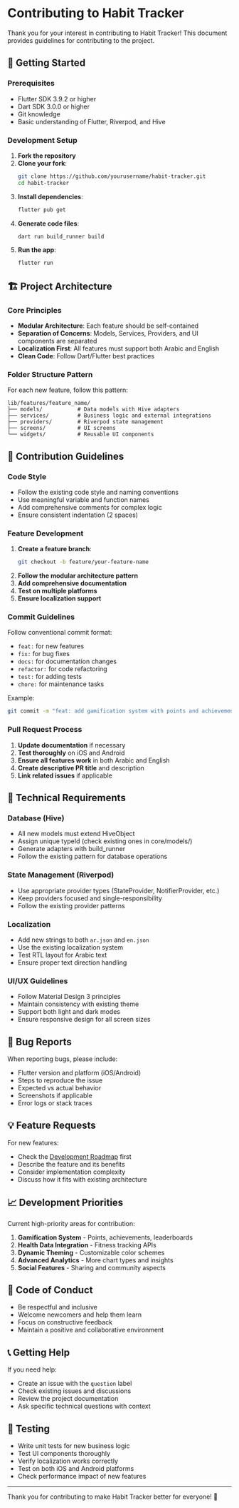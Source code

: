 # Contributing to Habit Tracker

Thank you for your interest in contributing to Habit Tracker! This document provides guidelines for contributing to the project.

## 🚀 Getting Started

### Prerequisites
- Flutter SDK 3.9.2 or higher
- Dart SDK 3.0.0 or higher
- Git knowledge
- Basic understanding of Flutter, Riverpod, and Hive

### Development Setup

1. **Fork the repository**
2. **Clone your fork**:
   ```bash
   git clone https://github.com/yourusername/habit-tracker.git
   cd habit-tracker
   ```
3. **Install dependencies**:
   ```bash
   flutter pub get
   ```
4. **Generate code files**:
   ```bash
   dart run build_runner build
   ```
5. **Run the app**:
   ```bash
   flutter run
   ```

## 🏗️ Project Architecture

### Core Principles
- **Modular Architecture**: Each feature should be self-contained
- **Separation of Concerns**: Models, Services, Providers, and UI components are separated
- **Localization First**: All features must support both Arabic and English
- **Clean Code**: Follow Dart/Flutter best practices

### Folder Structure Pattern
For each new feature, follow this pattern:
```
lib/features/feature_name/
├── models/           # Data models with Hive adapters
├── services/         # Business logic and external integrations
├── providers/        # Riverpod state management
├── screens/          # UI screens
└── widgets/          # Reusable UI components
```

## 📝 Contribution Guidelines

### Code Style
- Follow the existing code style and naming conventions
- Use meaningful variable and function names
- Add comprehensive comments for complex logic
- Ensure consistent indentation (2 spaces)

### Feature Development
1. **Create a feature branch**:
   ```bash
   git checkout -b feature/your-feature-name
   ```
2. **Follow the modular architecture pattern**
3. **Add comprehensive documentation**
4. **Test on multiple platforms**
5. **Ensure localization support**

### Commit Guidelines
Follow conventional commit format:
- `feat:` for new features
- `fix:` for bug fixes
- `docs:` for documentation changes
- `refactor:` for code refactoring
- `test:` for adding tests
- `chore:` for maintenance tasks

Example:
```bash
git commit -m "feat: add gamification system with points and achievements"
```

### Pull Request Process
1. **Update documentation** if necessary
2. **Test thoroughly** on iOS and Android
3. **Ensure all features work** in both Arabic and English
4. **Create descriptive PR title** and description
5. **Link related issues** if applicable

## 🔧 Technical Requirements

### Database (Hive)
- All new models must extend HiveObject
- Assign unique typeId (check existing ones in core/models/)
- Generate adapters with build_runner
- Follow the existing pattern for database operations

### State Management (Riverpod)
- Use appropriate provider types (StateProvider, NotifierProvider, etc.)
- Keep providers focused and single-responsibility
- Follow the existing provider patterns

### Localization
- Add new strings to both `ar.json` and `en.json`
- Use the existing localization system
- Test RTL layout for Arabic text
- Ensure proper text direction handling

### UI/UX Guidelines
- Follow Material Design 3 principles
- Maintain consistency with existing theme
- Support both light and dark modes
- Ensure responsive design for all screen sizes

## 🐛 Bug Reports

When reporting bugs, please include:
- Flutter version and platform (iOS/Android)
- Steps to reproduce the issue
- Expected vs actual behavior
- Screenshots if applicable
- Error logs or stack traces

## 💡 Feature Requests

For new features:
- Check the [Development Roadmap](DEVELOPMENT_ROADMAP_UPDATED.md) first
- Describe the feature and its benefits
- Consider implementation complexity
- Discuss how it fits with existing architecture

## 📈 Development Priorities

Current high-priority areas for contribution:
1. **Gamification System** - Points, achievements, leaderboards
2. **Health Data Integration** - Fitness tracking APIs
3. **Dynamic Theming** - Customizable color schemes
4. **Advanced Analytics** - More chart types and insights
5. **Social Features** - Sharing and community aspects

## 🤝 Code of Conduct

- Be respectful and inclusive
- Welcome newcomers and help them learn
- Focus on constructive feedback
- Maintain a positive and collaborative environment

## 📞 Getting Help

If you need help:
- Create an issue with the `question` label
- Check existing issues and discussions
- Review the project documentation
- Ask specific technical questions with context

## 🎯 Testing

- Write unit tests for new business logic
- Test UI components thoroughly
- Verify localization works correctly
- Test on both iOS and Android platforms
- Check performance impact of new features

---

Thank you for contributing to make Habit Tracker better for everyone! 🚀